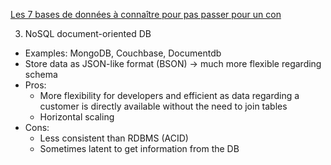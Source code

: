 [Les 7 bases de données à connaître pour pas passer pour un con](https://www.youtube.com/watch?v=080p5Y2_wpg)

3. NoSQL document-oriented DB
- Examples: MongoDB, Couchbase, Documentdb
- Store data as JSON-like format (BSON) -> much more flexible regarding schema 
- Pros: 
    - More flexibility for developers and efficient as data regarding a customer is directly available without the need to join tables
    - Horizontal scaling 
- Cons: 
    - Less consistent than RDBMS (ACID)
    - Sometimes latent to get information from the DB 